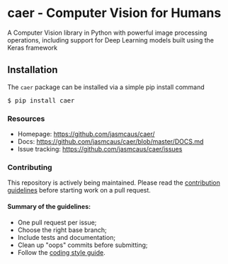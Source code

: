 # caer - Computer Vision for Humans
A Computer Vision library in Python with powerful image processing operations, including support for Deep Learning models built using the Keras framework

## Installation
The `caer` package can be installed via a simple pip install command 

<pre>$ pip install caer</pre>

### Resources

* Homepage: <https://github.com/jasmcaus/caer/>
* Docs: <https://github.com/jasmcaus/caer/blob/master/DOCS.md>
* Issue tracking: <https://github.com/jasmcaus/caer/issues>

### Contributing

This repository is actively being maintained. Please read the [contribution guidelines](https://github.com/jasmcaus/caer/wiki/How-to-Contribute) before starting work on a pull request.

#### Summary of the guidelines:

* One pull request per issue;
* Choose the right base branch;
* Include tests and documentation;
* Clean up "oops" commits before submitting;
* Follow the [coding style guide](https://www.python.org/dev/peps/pep-0008/).